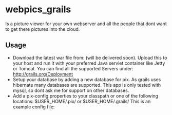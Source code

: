 webpics_grails
==============

Is a picture viewer for your own webserver and all the people that dont want to get there pictures into the cloud.

## Usage
* Download the latest war file from: (will be delivered soon). Upload this to your host and run it with your 
preferred Java servlet container like Jetty or Tomcat. You can find all the supported Servers 
under: http://grails.org/Deployment
* Setup your database by adding a new database for pix. As grails uses hibernate many databases are supported. 
This app is only tested with mysql, so dont ask me for support on other databases.
* Add a pix-config.properties to your classpath or one of the following locations: $USER_HOME/.pix/ or $USER_HOME/.grails/
This is an example config file:
